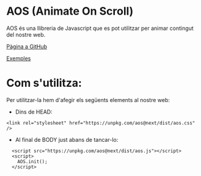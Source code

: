 # AOS (Animate On Scroll)

AOS és una llibreria de Javascript que es pot utilitzar per animar contingut del nostre web.

[Pàgina a GitHub](https://github.com/michalsnik/aos)

[Exemples](http://michalsnik.github.io/aos/)

# Com s'utilitza:

Per utilitzar-la hem d'afegir els següents elements al nostre web:

- Dins de HEAD:

```
<link rel="stylesheet" href="https://unpkg.com/aos@next/dist/aos.css" />
```

- Al final de BODY just abans de tancar-lo:

```
  <script src="https://unpkg.com/aos@next/dist/aos.js"></script>
  <script>
    AOS.init();
  </script>
```
